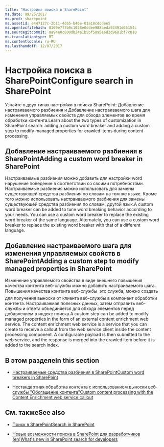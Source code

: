 ```yaml
---
title: "Настройка поиска в SharePoint"
ms.date: 09/25/2017
ms.prod: sharepoint
ms.assetid: e447127c-2b11-4d65-b46e-01a18cdcdee5
ms.openlocfilehash: 0109e7f7b9c1028e0ddee988aeda93491d65154c
ms.sourcegitcommit: 0a94e0c600db24a1b5bf5895e6d3d9681bf7c810
ms.translationtype: MT
ms.contentlocale: ru-RU
ms.lasthandoff: 12/07/2017
---
```

# <a name="configure-search-in-sharepoint"></a><span data-ttu-id="5e21f-102">Настройка поиска в SharePoint</span><span class="sxs-lookup"><span data-stu-id="5e21f-102">Configure search in SharePoint</span></span>
<span data-ttu-id="5e21f-103">Узнайте о двух типах настройки в поиска SharePoint: Добавление настраиваемого разбиения и Добавление настраиваемого шага для изменения управляемых свойств для обхода элементов во время обработки контента.</span><span class="sxs-lookup"><span data-stu-id="5e21f-103">Learn about the two types of customization in SharePoint search: adding a custom word breaker and adding a custom step to modify managed properties for crawled items during content processing.</span></span>
   

## <a name="adding-a-custom-word-breaker-in-sharepoint"></a><span data-ttu-id="5e21f-104">Добавление настраиваемого разбиения в SharePoint</span><span class="sxs-lookup"><span data-stu-id="5e21f-104">Adding a custom word breaker in SharePoint</span></span>
<span data-ttu-id="5e21f-105"><a name="SP15configsearch_word"> </a></span><span class="sxs-lookup"><span data-stu-id="5e21f-105"></span></span>

<span data-ttu-id="5e21f-p101">Настраиваемые разбиения можно добавить для настройки word нарушение поведение в соответствии со своими потребностями. Настраиваемые разбиения можно использовать для замены существующей средства разбиения по словам на том же языке. Кроме того можно использовать настраиваемого разбиения для замены существующей средства разбиения по словам, другой язык.</span><span class="sxs-lookup"><span data-stu-id="5e21f-p101">A custom word breaker can be added to tune word breaking behavior according to your needs. You can use a custom word breaker to replace the existing word breaker of the same language. Alternately, you can use a custom word breaker to replace the existing word breaker with that of a different language.</span></span>
  
    
    

## <a name="adding-a-custom-step-to-modify-managed-properties-in-sharepoint"></a><span data-ttu-id="5e21f-109">Добавление настраиваемого шага для изменения управляемых свойств в SharePoint</span><span class="sxs-lookup"><span data-stu-id="5e21f-109">Adding a custom step to modify managed properties in SharePoint</span></span>
<span data-ttu-id="5e21f-110"><a name="SP15ConfigSearch_customstep"> </a></span><span class="sxs-lookup"><span data-stu-id="5e21f-110"></span></span>

<span data-ttu-id="5e21f-p102">Изменение управляемого свойства в виде внешнего повышения качества контента веб-службы можно добавить настраиваемого шага. Повышения качества контента веб-службы  это служба, можно создать для получения выноски от клиента веб-службы в компонент обработки контента. Настраиваемая полезных данных, затем отправить веб-службы и ответа объединяется для обхода элементов перед добавлением в индекс поиска.</span><span class="sxs-lookup"><span data-stu-id="5e21f-p102">A custom step can be added to modify managed properties in the form of an external content enrichment web service. The content enrichment web service is a service that you can create to receive a callout from the web service client inside the content processing component. A configurable payload is then submitted to the web service, and the response is merged into the crawled item before it is added to the search index.</span></span>
  
    
    

## <a name="in-this-section"></a><span data-ttu-id="5e21f-114">В этом разделе</span><span class="sxs-lookup"><span data-stu-id="5e21f-114">In this section</span></span>
<span data-ttu-id="5e21f-115"><a name="SP15ConfigSearch_customstep"> </a></span><span class="sxs-lookup"><span data-stu-id="5e21f-115"></span></span>


-  [<span data-ttu-id="5e21f-116">Настраиваемые средства разбиения в SharePoint</span><span class="sxs-lookup"><span data-stu-id="5e21f-116">Custom word breakers in SharePoint</span></span>](custom-word-breakers-in-sharepoint-server.md)
    
  
-  [<span data-ttu-id="5e21f-117">Нестандартная обработка контента с использованием выноски веб-службы "Обогащение контента"</span><span class="sxs-lookup"><span data-stu-id="5e21f-117">Custom content processing with the Content Enrichment web service callout</span></span>](custom-content-processing-with-the-content-enrichment-web-service-callout.md)
    
  

## <a name="see-also"></a><span data-ttu-id="5e21f-118">См. также</span><span class="sxs-lookup"><span data-stu-id="5e21f-118">See also</span></span>
<span data-ttu-id="5e21f-119"><a name="SP15configsearch_addlresources"> </a></span><span class="sxs-lookup"><span data-stu-id="5e21f-119"></span></span>


-  [<span data-ttu-id="5e21f-120">Поиск в SharePoint</span><span class="sxs-lookup"><span data-stu-id="5e21f-120">Search in SharePoint</span></span>](search-in-sharepoint.md)
    
  
-  [<span data-ttu-id="5e21f-121">Новые возможности поиска в SharePoint для разработчиков (en)</span><span class="sxs-lookup"><span data-stu-id="5e21f-121">What's new in SharePoint search for developers</span></span>](what-s-new-in-sharepoint-search-for-developers.md)
    
  

